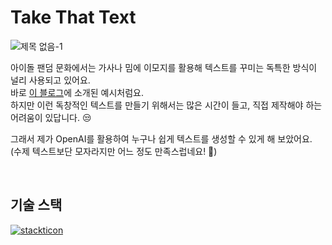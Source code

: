 # Take That Text

![제목 없음-1](https://github.com/user-attachments/assets/c4c94ad8-bffe-4c8e-b24f-df8ac78240c9)


아이돌 팬덤 문화에서는 가사나 밈에 이모지를 활용해 텍스트를 꾸미는 독특한 방식이 널리 사용되고 있어요.   
바로 [이 블로그](https://m.blog.naver.com/fluffyyongbok/222238404067)에 소개된 예시처럼요.  
하지만 이런 독창적인 텍스트를 만들기 위해서는 많은 시간이 들고, 직접 제작해야 하는 어려움이 있답니다. 😒  

그래서 제가 OpenAI를 활용하여 누구나 쉽게 텍스트를 생성할 수 있게 해 보았어요.  
(수제 텍스트보단 모자라지만 어느 정도 만족스럽네요! 🚀)


<br />

## 기술 스택
[![stackticon](https://firebasestorage.googleapis.com/v0/b/stackticon-81399.appspot.com/o/images%2F1732020522152?alt=media&token=d5f063e6-b0b7-4322-a5a1-59ae1e0c6a4e)](https://github.com/msdio/stackticon)
